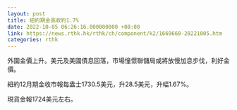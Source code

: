 ```yaml
---
layout: post
title: 紐約期金高收約1.7%
date: 2022-10-05 06:26:16.000000000 +08:00
link: https://news.rthk.hk/rthk/ch/component/k2/1669660-20221005.htm
categories: rthk
---
```


外圍金價上升。美元及美國債息回落，市場憧憬聯儲局或將放慢加息步伐，利好金價。

紐約12月期金收市報每盎士1730.5美元，升28.5美元，升幅1.67%。

現貨金報1724美元左右。
